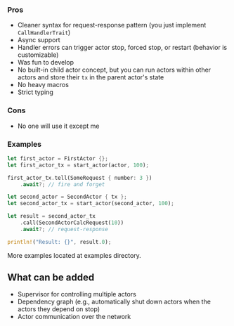 ### Pros
+ Cleaner syntax for request-response pattern (you just implement `CallHandlerTrait`)
+ Async support
+ Handler errors can trigger actor stop, forced stop, or restart (behavior is customizable)
+ Was fun to develop
+ No built-in child actor concept, but you can run actors within other actors and store their `tx` in the parent actor's state
+ No heavy macros
+ Strict typing

### Cons
- No one will use it except me

### Examples
``` rust
let first_actor = FirstActor {};
let first_actor_tx = start_actor(actor, 100);

first_actor_tx.tell(SomeRequest { number: 3 })
    .await?; // fire and forget

let second_actor = SecondActor { tx };
let second_actor_tx = start_actor(second_actor, 100);

let result = second_actor_tx
    .call(SecondActorCalcRequest(10))
    .await?; // request-response

println!("Result: {}", result.0);
```

More examples located at examples directory.

## What can be added
- Supervisor for controlling multiple actors
- Dependency graph (e.g., automatically shut down actors when the actors they depend on stop)
- Actor communication over the network
